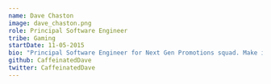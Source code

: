 ```yaml
---
name: Dave Chaston
image: dave_chaston.png
role: Principal Software Engineer
tribe: Gaming
startDate: 11-05-2015
bio: "Principal Software Engineer for Next Gen Promotions squad. Make it work. Make it right. Make it fast."
github: CaffeinatedDave
twitter: CaffeinatedDave
---
```

